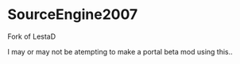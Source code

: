 # SourceEngine2007
Fork of LestaD

I may or may not be atempting to make a portal beta mod using this..
